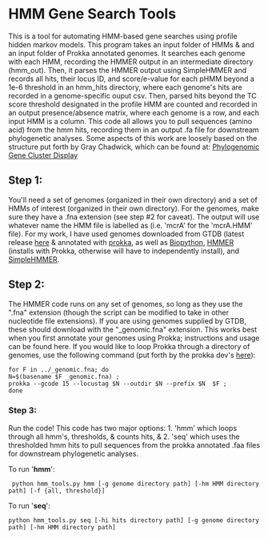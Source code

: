 # HMM Gene Search Tools
This is a tool for automating HMM-based gene searches using profile hidden markov models. This program takes an input folder of HMMs & and an input folder of Prokka annotated genomes. It searches each genome with each HMM, recording the HMMER output in an intermediate directory (hmm_out). Then, it parses the HMMER output using SimpleHMMER and records all hits, their locus ID, and score/e-value for each pHMM beyond a 1e-6 threshold in an hmm_hits directory, where each genome's hits are recorded in a genome-specific ouput csv. Then, parsed hits beyond the TC score threshold designated in the profile HMM are counted and recorded in an output presence/absence matrix, where each genome is a row, and each input HMM is a column. This code all allows you to pull sequences (amino acid) from the hmm hits, recording them in an output .fa file for downstream phylogenetic analyses.
Some aspects of this work are loosely based on the structure put forth by Gray Chadwick, which can be found at: [Phylogenomic Gene Cluster Display](https://github.com/gchadwick/phylogenomic_gene_cluster_display) 

## Step 1: 
You'll need a set of genomes (organized in their own directory) and a set of HMMs of interest (organized in their own directory). For the genomes, make sure they have a .fna extension (see step #2 for caveat). The output will use whatever name the HMM file is labelled as (i.e. 'mcrA' for the 'mcrA.HMM' file). For my work, I have used genomes downloaded from GTDB (latest release [here](https://data.gtdb.ecogenomic.org/releases/) & annotated with [prokka](https://github.com/tseemann/prokka), as well as [Biopython](https://biopython.org/), [HMMER](http://hmmer.org/documentation.html) (installs with Prokka, otherwise will have to independently install), and [SimpleHMMER](https://github.com/minillinim/SimpleHMMER/tree/master).

## Step 2: 
The HMMER code runs on any set of genomes, so long as they use the ".fna" extension (though the script can be modified to take in other nucleotide file extensions). If you are using genomes supplied by GTDB, these should download with the "_genomic.fna" extension. This works best when you first annotate your genomes using Prokka; instructions and usage can be found here. If you would like to loop Prokka through a directory of genomes, use the following command (put forth by the prokka dev's [here](https://github.com/tseemann/prokka/issues/187)): 



    for F in ../_genomic.fna; do  
    N=$(basename $F _genomic.fna) ;   
    prokka --gcode 15 --locustag $N --outdir $N --prefix $N  $F ; 
    done  
    


### Step 3: 
Run the code! This code has two major options: 1. 'hmm' which loops through all hmm's, thresholds, & counts hits, & 2. 'seq' which uses the thresholded hmm hits to pull sequences from the prokka annotated .faa files for downstream phylogenetic analyses. 

To run '**hmm**':

`` 
python hmm_tools.py hmm [-g genome directory path] [-hm HMM directory path] [-f {all, threshold}]
``



To run '**seq**':

``
python hmm_tools.py seq [-hi hits directory path] [-g genome directory path] [-hm HMM directory path]
``
